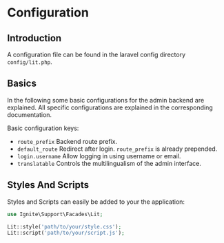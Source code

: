 # Configuration

## Introduction

A configuration file can be found in the laravel config directory
`config/lit.php`.

## Basics

In the following some basic configurations for the admin backend are explained.
All specific configurations are explained in the corresponding documentation.

Basic configuration keys:

-   `route_prefix` Backend route prefix.
-   `default_route` Redirect after login. `route_prefix` is already prepended.
-   `login.username` Allow logging in using username or email.
-   `translatable` Controls the multilingualism of the admin interface.

## Styles And Scripts

Styles and Scripts can easily be added to your the application:

```php
use Ignite\Support\Facades\Lit;

Lit::style('path/to/your/style.css');
Lit::script('path/to/your/script.js');
```
